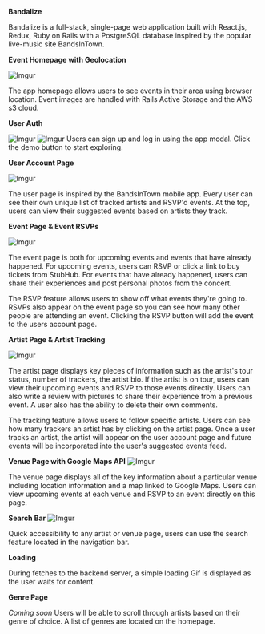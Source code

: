 **Bandalize**

Bandalize is a full-stack, single-page web application built with React.js, Redux, Ruby on Rails with a PostgreSQL database inspired by the popular live-music site BandsInTown.


**Event Homepage with Geolocation**

![Imgur](https://i.imgur.com/IItz1H4.png)

The app homepage allows users to see events in their area using browser location. Event images are handled with Rails Active Storage and the AWS s3 cloud.

**User Auth**

![Imgur](https://i.imgur.com/szA20pt.png)
![Imgur](https://i.imgur.com/ODHR2af.png)
Users can sign up and log in using the app modal. Click the demo button to start exploring.

**User Account Page**

![Imgur](https://i.imgur.com/qrw2qBb.png)

The user page is inspired by the BandsInTown mobile app. Every user can see their own unique list of tracked artists and RSVP'd events. At the top, users can view their suggested events based on artists they track.

**Event Page & Event RSVPs**

![Imgur](https://i.imgur.com/lDVbwIu.png)

The event page is both for upcoming events and events that have already happened. For upcoming events, users can RSVP or click a link to buy tickets from StubHub. For events that have already happened, users can share their experiences and post personal photos from the concert.

The RSVP feature allows users to show off what events they're going to. RSVPs also appear on the event page so you can see how many other people are attending an event. Clicking the RSVP button will add the event to the users account page.

**Artist Page & Artist Tracking**

![Imgur](https://i.imgur.com/ToEiZG9.png)

The artist page displays key pieces of information such as the artist's tour status, number of trackers, the artist bio. If the artist is on tour, users can view their upcoming events and RSVP to those events directly. Users can also write a review with pictures to share their experience from a previous event. A user also has the ability to delete their own comments.

The tracking feature allows users to follow specific artists. Users can see how many trackers an artist has by clicking on the artist page. Once a user tracks an artist, the artist will appear on the user account page and future events will be incorporated into the user's suggested events feed.

**Venue Page with Google Maps API**
![Imgur](https://i.imgur.com/1d9UfEX.png)

The venue page displays all of the key information about a particular venue including location information and a map linked to Google Maps. Users can view upcoming events at each venue and RSVP to an event directly on this page.

**Search Bar**
![Imgur](https://i.imgur.com/7Kfm0xK.png)

Quick accessibility to any artist or venue page, users can use the search feature located in the navigation bar.

**Loading**

During fetches to the backend server, a simple loading Gif is displayed as the user waits for content.

**Genre Page**

*Coming soon* Users will be able to scroll through artists based on their genre of choice. A list of genres are located on the homepage.
